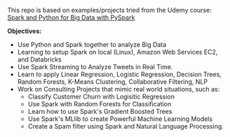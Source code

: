 This repo is based on examples/projects tried from the Udemy course:
[Spark and Python for Big Data with PySpark](https://www.udemy.com/spark-and-python-for-big-data-with-pyspark/)

**Objectives:**
* Use Python and Spark together to analyze Big Data
* Learning to setup Spark on local (Linux), Amazon Web Services EC2, and Databricks
* Use Spark Streaming to Analyze Tweets in Real Time.
* Learn to apply Linear Regression, Logistic Regression, Decision Trees, Random Forests, K-Means Clustering, Collaborative Filtering, NLP
* Work on Consulting Projects that mimic real world situations, such as:
    * Classify Customer Churn with Logisitic Regression
    * Use Spark with Random Forests for Classification
    * Learn how to use Spark's Gradient Boosted Trees
    * Use Spark's MLlib to create Powerful Machine Learning Models
    * Create a Spam filter using Spark and Natural Language Processing.
